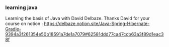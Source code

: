 ### learning java

Learning the basis of Java with David Delbaze.
Thanks David for your course on
notion : https://delbaze.notion.site/Java-Spring-Hibernate-Gradle-9394a3f261354e50b18591a7de1a7079#62581ddd77ca47ccb63a3f89d1eac38f

